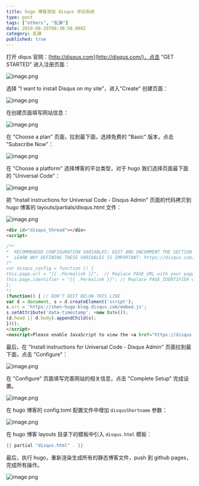 ```yaml
---
title: hugo 博客添加 disqus 评论系统
type: post
tags: ["others", "乱弹"]
date: 2019-08-28T08:30:50.000Z
category: 乱弹
published: true
---
```



打开 diqus 官网：[http://disqus.com](http://disqus.com/)，点击 "GET STARTED" 进入注册页面：

![image.png](https://qiniu.bioinit.com/yuque/0/2019/png/126032/1567129486337-5a6bb0e9-7ad0-400d-9bbb-6362a44d8bba.png#align=left&display=inline&height=544&name=image.png&originHeight=544&originWidth=773&size=87116&status=done&width=773)

选择 "I want to install Disqus on my site"，进入"Create" 创建页面：

![image.png](https://qiniu.bioinit.com/yuque/0/2019/png/126032/1567129711741-33a8fb63-56ca-42b3-80ee-a10626e2e344.png#align=left&display=inline&height=544&name=image.png&originHeight=544&originWidth=768&size=174049&status=done&width=768)

在创建页面填写网站信息：

![image.png](https://qiniu.bioinit.com/yuque/0/2019/png/126032/1567131538176-6f483e24-15d8-4be0-b102-4a22f5ca758d.png#align=left&display=inline&height=544&name=image.png&originHeight=544&originWidth=768&size=72813&status=done&width=768)

在 "Choose a plan" 页面，拉到最下面，选择免费的 "Basic" 版本，点击 "Subscribe Now"：

![image.png](https://qiniu.bioinit.com/yuque/0/2019/png/126032/1567131764891-262017a4-54f7-44c7-9844-38815debc193.png#align=left&display=inline&height=436&name=image.png&originHeight=436&originWidth=768&size=45567&status=done&width=768)

在 "Choose a platform" 选择博客的平台类型，对于 hugo 我们选择页面最下面的 "Universal Code"：

![image.png](https://qiniu.bioinit.com/yuque/0/2019/png/126032/1567132017554-2c392abb-bce4-49aa-9ee3-aede20e7e4f3.png#align=left&display=inline&height=436&name=image.png&originHeight=436&originWidth=768&size=56672&status=done&width=768)

把 "Install instructions for Universal Code - Disqus Admin" 页面的代码拷贝到 hugo 博客的 layouts/partials/disqus.html 文件：

![image.png](https://qiniu.bioinit.com/yuque/0/2019/png/126032/1567132211441-46b9fe46-e2dc-4d89-8f2b-9f729fc8a6e6.png#align=left&display=inline&height=436&name=image.png&originHeight=436&originWidth=768&size=56370&status=done&width=768)

```html
<div id="disqus_thread"></div>
<script>

/**
*  RECOMMENDED CONFIGURATION VARIABLES: EDIT AND UNCOMMENT THE SECTION BELOW TO INSERT DYNAMIC VALUES FROM YOUR PLATFORM OR CMS.
*  LEARN WHY DEFINING THESE VARIABLES IS IMPORTANT: https://disqus.com/admin/universalcode/#configuration-variables*/
/*
var disqus_config = function () {
this.page.url = "{{ .Permalink }}";  // Replace PAGE_URL with your page's canonical URL variable
this.page.identifier = "{{ .Permalink }}"; // Replace PAGE_IDENTIFIER with your page's unique identifier variable
};
*/
(function() { // DON'T EDIT BELOW THIS LINE
var d = document, s = d.createElement('script');
s.src = 'https://shen-hugo-blog.disqus.com/embed.js';
s.setAttribute('data-timestamp', +new Date());
(d.head || d.body).appendChild(s);
})();
</script>
<noscript>Please enable JavaScript to view the <a href="https://disqus.com/?ref_noscript">comments powered by Disqus.</a></noscript>
```

最后，在 "Install instructions for Universal Code - Disqus Admin" 页面拉到最下面，点击 "Configure"：

![image.png](https://qiniu.bioinit.com/yuque/0/2019/png/126032/1567133311537-3eac4d8f-8810-4a05-a60e-3137f528a29a.png#align=left&display=inline&height=436&name=image.png&originHeight=436&originWidth=768&size=52227&status=done&width=768)

在 "Configure" 页面填写完善网站的相关信息，点击 "Complete Setup" 完成设置。

![image.png](https://qiniu.bioinit.com/yuque/0/2019/png/126032/1567133500623-f9a94853-b118-4afb-b061-0c03b622722c.png#align=left&display=inline&height=728&name=image.png&originHeight=728&originWidth=768&size=86458&status=done&width=768)

在 hugo 博客的 config.toml 配置文件中增加 `disqusShortname` 参数：

![image.png](https://qiniu.bioinit.com/yuque/0/2019/png/126032/1567133698291-e3f12bf1-5bb9-4dfd-ab81-2702d843e5b6.png#align=left&display=inline&height=307&name=image.png&originHeight=307&originWidth=851&size=36383&status=done&width=851)

在 hugo 博客 layouts 目录下的模板中引入 `disqus.html` 模板：
```go
{{ partial "disqus.html" . }}
```

最后，执行 hugo，重新渲染生成所有的静态博客文件，push 到 github pages，完成所有操作。

![image.png](https://qiniu.bioinit.com/yuque/0/2019/png/126032/1567134788302-d07a70d3-dc3a-4102-a408-f88e2cffff08.png#align=left&display=inline&height=379&name=image.png&originHeight=379&originWidth=682&size=30797&status=done&width=682)
